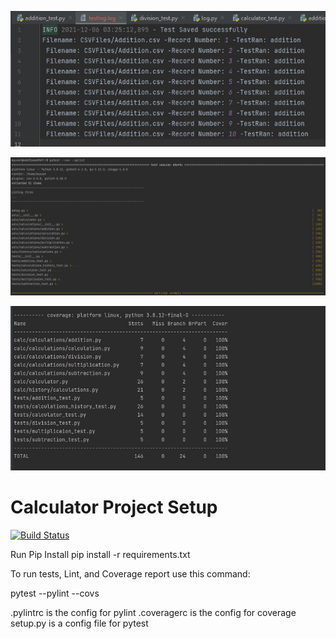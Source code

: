 ![](calc/Images/3.JPG)

![](calc/Images/1.JPG)

![](calc/Images/2.JPG)

# Calculator Project Setup
[![Build Status](https://app.travis-ci.com/pp733/calc2.svg?branch=main)](https://app.travis-ci.com/github/pp733/calc2)

Run Pip Install
pip install -r requirements.txt

To run tests, Lint, and Coverage report use this command:

pytest  --pylint --covs

.pylintrc is the config for pylint
.coveragerc is the config for coverage
setup.py is a config file for pytest



